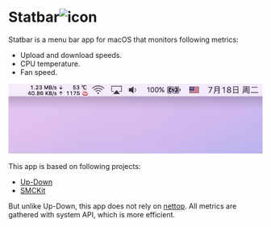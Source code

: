 # Statbar![icon](screenshot/icon.png)

Statbar is a menu bar app for macOS  that monitors following metrics:

- Upload and download speeds.
- CPU temperature.
- Fan speed.

![Screenshot](screenshot/3.png)

This app is based on following projects:

- [Up-Down](https://github.com/gjiazhe/Up-Down)
- [SMCKit](https://github.com/beltex/SMCKit)

But unlike Up-Down, this app does not rely on [nettop](https://developer.apple.com/legacy/library/documentation/Darwin/Reference/ManPages/man1/nettop.1.html). All metrics are gathered with system API,  which is more efficient.
